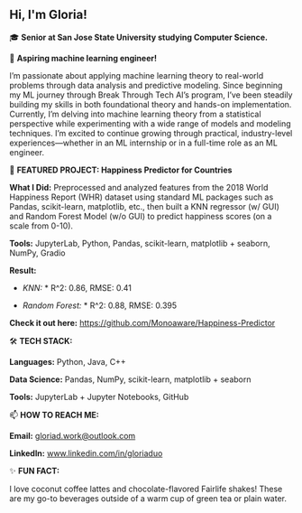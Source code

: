 ## **Hi, I'm Gloria!**

🎓 **Senior at San Jose State University studying Computer Science.**

🔭 **Aspiring machine learning engineer!**

I’m passionate about applying machine learning theory to real-world 
problems through data analysis and predictive modeling. Since beginning
my ML journey through Break Through Tech AI’s program, I’ve been steadily 
building my skills in both foundational theory and hands-on implementation. 
Currently, I’m delving into machine learning theory from a statistical 
perspective while experimenting with a wide range of models and modeling
techniques. I’m excited to continue growing through practical, 
industry-level experiences—whether in an ML internship or in a full-time role
as an ML engineer.

🎯 **FEATURED PROJECT: Happiness Predictor for Countries**

**What I Did:** Preprocessed and analyzed features from the 2018 World Happiness Report
(WHR) dataset using standard ML packages such as Pandas, scikit-learn, matplotlib, 
etc., then built a KNN regressor (w/ GUI) and Random Forest Model (w/o GUI) to predict 
happiness scores (on a scale from 0-10). 

**Tools:** JupyterLab, Python, Pandas, scikit-learn, matplotlib + seaborn, NumPy, Gradio

**Result:** 

* *KNN:* * R^2: 0.86, RMSE: 0.41
  
* *Random Forest:* * R^2: 0.88, RMSE: 0.395

**Check it out here:** https://github.com/Monoaware/Happiness-Predictor

🛠 **TECH STACK:**

**Languages:** Python, Java, C++

**Data Science:** Pandas, NumPy, scikit-learn, matplotlib + seaborn

**Tools:** JupyterLab + Jupyter Notebooks, GitHub

📫 **HOW TO REACH ME:**

**Email:** gloriad.work@outlook.com

**LinkedIn:** www.linkedin.com/in/gloriaduo

✨ **FUN FACT:**

I love coconut coffee lattes and chocolate-flavored Fairlife shakes! 
These are my go-to beverages outside of a warm cup of green tea or
plain water.

<!--
**Monoaware/Monoaware** is a ✨ _special_ ✨ repository because its `README.md` (this file) appears on your GitHub profile.

Here are some ideas to get you started:

- 🔭 I’m currently working on ...
- 🌱 I’m currently learning ...
- 👯 I’m looking to collaborate on ...
- 🤔 I’m looking for help with ...
- 💬 Ask me about ...
- 📫 How to reach me: ...
- 😄 Pronouns: ...
- ⚡ Fun fact: ...
-->
